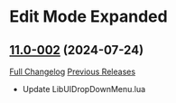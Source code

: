 # Edit Mode Expanded

## [11.0-002](https://github.com/teelolws/EditModeExpanded/tree/11.0-002) (2024-07-24)
[Full Changelog](https://github.com/teelolws/EditModeExpanded/compare/11.0-001...11.0-002) [Previous Releases](https://github.com/teelolws/EditModeExpanded/releases)

- Update LibUIDropDownMenu.lua  
